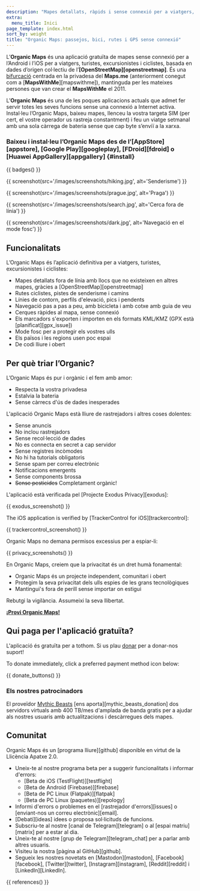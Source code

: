 ```yaml
---
description: "Mapes detallats, ràpids i sense connexió per a viatgers, turistes, conductors, excursionistes i ciclistes creats pels fundadors de l’aplicació MapsWithMe (Maps.Me)."
extra:
  menu_title: Inici
page_template: index.html
sort_by: weight
title: "Organic Maps: passejos, bici, rutes i GPS sense connexió"
---
```


L’**Organic Maps** és una aplicació gratuïta de mapes sense connexió per a l’Android i l’iOS per a viatgers, turistes, excursionistes i ciclistes, basada en dades d’origen col·lectiu de l’**[OpenStreetMap][openstreetmap]**. És una [bifurcació][fork] centrada en la privadesa del **Maps.me** (anteriorment conegut com a [**MapsWithMe**][mapswithme]), mantinguda per les mateixes persones que van crear el **MapsWithMe** el 2011.

L’**Organic Maps** és una de les poques aplicacions actuals que admet fer servir totes les seves funcions sense una connexió a Internet activa. Instal·leu l’Organic Maps, baixeu mapes, llenceu la vostra targeta SIM (per cert, el vostre operador us rastreja constantment) i feu un viatge setmanal amb una sola càrrega de bateria sense que cap byte s’enviï a la xarxa.

### Baixeu i instal·leu l’Organic Maps des de l’[AppStore][appstore], [Google Play][googleplay], [FDroid][fdroid] o [Huawei AppGallery][appgallery] {#install}

{{ badges() }}

{{ screenshot(src='/images/screenshots/hiking.jpg', alt='Senderisme') }}

{{ screenshot(src='/images/screenshots/prague.jpg', alt='Praga') }}

{{ screenshot(src='/images/screenshots/search.jpg', alt='Cerca fora de
línia') }}

{{ screenshot(src='/images/screenshots/dark.jpg', alt='Navegació en el mode
fosc') }}

## Funcionalitats

L’Organic Maps és l’aplicació definitiva per a viatgers, turistes,
excursionistes i ciclistes:

- Mapes detallats fora de línia amb llocs que no existeixen en altres mapes,
  gràcies a [OpenStreetMap][openstreetmap]
- Rutes ciclistes, pistes de senderisme i camins
- Línies de contorn, perfils d'elevació, pics i pendents
- Navegació pas a pas a peu, amb bicicleta i amb cotxe amb guia de veu
- Cerques ràpides al mapa, sense connexió
- Els marcadors s'exporten i importen en els formats KML/KMZ (GPX està
  [planificat][gpx_issue])
- Mode fosc per a protegir els vostres ulls
- Els països i les regions usen poc espai
- De codi lliure i obert

## Per què triar l’Organic?

L’Organic Maps és pur i orgànic i el fem amb amor:

- Respecta la vostra privadesa
- Estalvia la bateria
- Sense càrrecs d'ús de dades inesperades

L'aplicació Organic Maps està lliure de rastrejadors i altres coses
dolentes:

- Sense anuncis
- No inclou rastrejadors
- Sense recol·lecció de dades
- No es connecta en secret a cap servidor
- Sense registres incòmodes
- No hi ha tutorials obligatoris
- Sense spam per correu electrònic
- Notificacions emergents
- Sense components brossa
- ~~Sense pesticides~~ Completament orgànic!

L'aplicació està verificada pel [Projecte Exodus Privacy][exodus]:

{{ exodus_screenshot() }}

The iOS application is verified by [TrackerControl for iOS][trackercontrol]:

{{ trackercontrol_screenshot() }}

Organic Maps no demana permisos excessius per a espiar-li:

{{ privacy_screenshots() }}

En Organic Maps, creiem que la privacitat és un dret humà fonamental:

- Organic Maps és un projecte independent, comunitari i obert
- Protegim la seva privacitat dels ulls espies de les grans tecnològiques
- Mantingui's fora de perill sense importar on estigui

Rebutgi la vigilància. Assumeixi la seva llibertat.

**[¡Provi Organic Maps!](#install)**

## Qui paga per l'aplicació gratuïta?

L'aplicació és gratuïta per a tothom. Si us plau
[donar](@/donate/index.ca.md) per a donar-nos suport!

To donate immediately, click a preferred payment method icon below:

{{ donate_buttons() }}

### Els nostres patrocinadors

El proveïdor [Mythic Beasts](https://www.mythic-beasts.com/) [ens
aporta][mythic_beasts_donation] dos servidors virtuals amb 400 TB/mes
d'amplada de banda gratis per a ajudar als nostres usuaris amb
actualitzacions i descàrregues dels mapes.

## Comunitat

Organic Maps és un [programa lliure][github] disponible en virtut de la
Llicència Apatxe 2.0.

- Uneix-te al nostre programa beta per a suggerir funcionalitats i informar
  d'errors:
  - [Beta de iOS (TestFlight)][testflight]
  - [Beta de Android (Firebase)][firebase]
  - [Beta de PC Linux (Flatpak)][flatpak]
  - [Beta de PC Linux (paquetes)][repology]
- Informi d'errors o problemes en el [rastrejador d'errors][issues] o
  [enviant-nos un correu electrònic][email].
- [Debati][ideas] idees o proposa sol·licituds de funcions.
- Subscriu-te al nostre [canal de Telegram][telegram] o al [espai
  matriu][matrix] per a estar al dia.
- Uneix-te al nostre [grup de Telegram][telegram_chat] per a parlar amb
  altres usuaris.
- Visiteu la nostra [pàgina al GitHub][github].
- Segueix les nostres novetats en [Mastodon][mastodon],
  [Facebook][facebook], [Twitter][twitter], [Instagram][instagram],
  [Reddit][reddit] i [LinkedIn][LinkedIn].

[fork]: https://en.wikipedia.org/wiki/Fork_(software_development)

{{ references() }}
